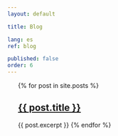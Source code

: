 ```yaml
---
layout: default

title: Blog

lang: es
ref: blog

published: false
order: 6
---
```


<ul>
  {% for post in site.posts %}
      <h2><a href="{{ post.url }}">{{ post.title }}</a></h2>
      {{ post.excerpt }}
  {% endfor %}
</ul>
